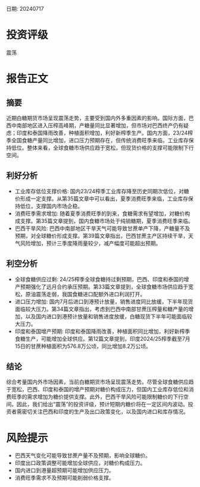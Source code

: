 
日期: 20240717

# 投资评级

震荡

# 报告正文

## 摘要

近期白糖期货市场呈现震荡走势，主要受到国内外多重因素的影响。国际方面，巴西中南部地区进入压榨高峰期，产糖量同比显著增加，但市场对巴西终产仍有疑虑；印度和泰国降雨改善，种植面积增加，利好新榨季生产。国内方面，23/24榨季全国食糖产量同比增加，进口压力预期存在，但传统消费旺季来临，工业库存保持低位。整体来看，全球食糖市场供应趋于宽松，但现货价格的支撑可能限制下行空间。

## 利好分析

* 工业库存低位支撑价格: 国内23/24榨季工业库存降至历史同期次低位，对糖价形成一定支撑。从第35篇文章中可以看出，夏季消费旺季来临，工业库存保持低位，支撑国内市场企稳。
* 消费旺季需求增加: 随着夏季消费旺季的到来，食糖需求有望增加，对糖价构成支撑。第35篇文章提到，国内食糖市场处于纯销糖期，夏季消费旺季来临。
* 巴西干旱风险: 巴西中南部地区干旱天气可能导致甘蔗单产下降，产糖量不及预期，对全球糖价形成支撑。第39篇文章指出，巴西甘蔗主产区持续干旱，天气风险增加，预计三季度降雨量较少，减产幅度可能超出预期。

## 利空分析

* 全球食糖供应过剩: 24/25榨季全球食糖持过剩预期，巴西、印度和泰国的增产预期强化了远月合约承压预期。第33篇文章提到，全球食糖市场供应趋于宽松，原油震荡走弱，我国食糖进口配额外进口利润打开。
* 进口压力增加: 国内7月后进口到港预计放量，销售进度同比放缓，下半年现货面临较大压力。第34篇文章指出，考虑到巴西中南部甘蔗压榨量和糖产量的增加，以及国内进口到港预计放量和销售进度放缓，白糖现货下半年可能面临较大压力。
* 印度和泰国增产预期: 印度和泰国降雨改善，种植面积同比增加，利好新榨季食糖生产，可能增加全球供应。第12篇文章提到，印度2024/25榨季截至7月15日的甘蔗种植面积为576.8万公顷，同比增加8.2万公顷。

## 结论

综合考量国内外市场因素，当前白糖期货市场呈现震荡走势。尽管全球食糖供应趋于宽松，巴西、印度和泰国的增产预期对糖价构成压力，但国内工业库存低位和消费旺季的需求增加为糖价提供支撑。此外，巴西干旱风险可能限制糖价的下行空间。因此，我们给出“震荡”的投资评级，预计短期内糖价将在一定区间内波动。投资者需密切关注巴西和印度的生产及出口政策变化，以及国内进口和库存情况。

# 风险提示

* 巴西天气变化可能导致甘蔗产量不及预期，影响全球糖价。
* 印度出口政策调整可能增加全球供应，对糖价构成压力。
* 国内进口到港量超预期可能增加供应压力。
* 消费旺季需求不及预期可能削弱价格支撑。
